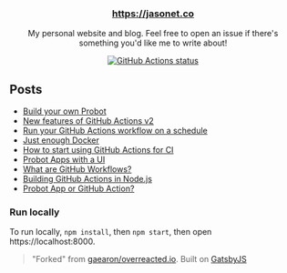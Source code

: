 <h3 align="center"><a href="https://jasonet.co">https://jasonet.co</a></h3>

<p align="center">My personal website and blog. Feel free to open an issue if there's something you'd like me to write about!</p>

<p align="center"><a href="https://github.com/JasonEtco/jasonet.co"><img alt="GitHub Actions status" src="https://github.com/JasonEtco/jasonet.co/workflows/CI/badge.svg"></a></p>

## Posts

<!--START_POSTS-->

- [Build your own Probot](https://jasonet.co/posts/build-your-own-probot)
- [New features of GitHub Actions v2](https://jasonet.co/posts/new-features-of-github-actions)
- [Run your GitHub Actions workflow on a schedule](https://jasonet.co/posts/scheduled-actions)
- [Just enough Docker](https://jasonet.co/posts/just-enough-docker)
- [How to start using GitHub Actions for CI](https://jasonet.co/posts/use-github-actions-for-ci)
- [Probot Apps with a UI](https://jasonet.co/posts/probot-with-ui)
- [What are GitHub Workflows?](https://jasonet.co/posts/what-are-github-workflows)
- [Building GitHub Actions in Node.js](https://jasonet.co/posts/building-github-actions-in-node)
- [Probot App or GitHub Action?](https://jasonet.co/posts/probot-app-or-github-action)
  <!--END_POSTS-->

### Run locally

To run locally, `npm install`, then `npm start`, then open https://localhost:8000.

> "Forked" from [gaearon/overreacted.io](https://github.com/gaearon/overreacted.io). Built on [GatsbyJS](https://www.gatsbyjs.org/)
